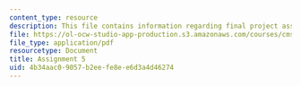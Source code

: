```yaml
---
content_type: resource
description: This file contains information regarding final project assigned.
file: https://ol-ocw-studio-app-production.s3.amazonaws.com/courses/cms-405-media-and-methods-seeing-and-expression-spring-2013/4b34aac09057b2eefe8ee6d3a4d46274_MITCMS_405S13_assignment5.pdf
file_type: application/pdf
resourcetype: Document
title: Assignment 5
uid: 4b34aac0-9057-b2ee-fe8e-e6d3a4d46274
---
```

